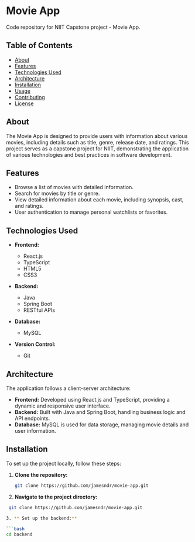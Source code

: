 # Movie App

Code repository for NIIT Capstone project - Movie App.

## Table of Contents

- [About](#about)
- [Features](#features)
- [Technologies Used](#technologies-used)
- [Architecture](#architecture)
- [Installation](#installation)
- [Usage](#usage)
- [Contributing](#contributing)
- [License](#license)

## About

The Movie App is designed to provide users with information about various movies, including details such as title, genre, release date, and ratings. This project serves as a capstone project for NIIT, demonstrating the application of various technologies and best practices in software development.

## Features

- Browse a list of movies with detailed information.
- Search for movies by title or genre.
- View detailed information about each movie, including synopsis, cast, and ratings.
- User authentication to manage personal watchlists or favorites.

## Technologies Used

- **Frontend:**
  - React.js
  - TypeScript
  - HTML5
  - CSS3

- **Backend:**
  - Java
  - Spring Boot
  - RESTful APIs

- **Database:**
  - MySQL

- **Version Control:**
  - Git

## Architecture

The application follows a client-server architecture:

- **Frontend:** Developed using React.js and TypeScript, providing a dynamic and responsive user interface.
- **Backend:** Built with Java and Spring Boot, handling business logic and API endpoints.
- **Database:** MySQL is used for data storage, managing movie details and user information.

## Installation

To set up the project locally, follow these steps:

1. **Clone the repository:**

   ```bash
   git clone https://github.com/jamesndr/movie-app.git

2. **Navigate to the project directory:**
   
  ```bash
   git clone https://github.com/jamesndr/movie-app.git

3. ** Set up the backend:**
    
  ```bash
  cd backend


